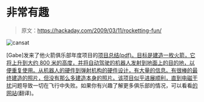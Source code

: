 # 非常有趣

> 原文：<https://hackaday.com/2009/03/11/rocketting-fun/>

![cansat](img/6582e466c9914287c27bb0d2e23d4eb9.png "cansat")

[Gabe]发来了他火箭俱乐部年度项目的[项目总结(pdf)。目标是建造一枚火箭，它将上升到大约 800 米的高度，并将自动驾驶的机器人发射到地面上的目的地，以便重复使用。从机器人的硬件到弹射机构的硬件设计，有大量的信息。有很棒的最终建造的照片，但没有那么多建造本身的照片。该项目似乎进展顺利，直到](http://blog.mahalo.com/hackaday/misc/Leiarocket.pdf)[电磁干扰](http://en.wikipedia.org/wiki/Electromagnetic_interference)问题导致一切在飞行中失败。如果你有兴趣了解更多俱乐部的情况，可以看看[的网站](http://cles-facil.insa-lyon.fr/public/index.php)(翻译)。